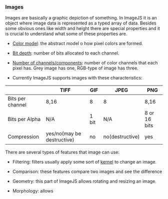 ### Images

Images are basically a graphic depiction of something. In ImageJS it is an object where image data is represented as a typed array of data.
Besides some obvious ones like width and height there are special properties and it is crucial to understand what some of these properties are.

- [Color model](../Glossary.md#color-model 'internal link on glossary'): the abstract model o how pixel colors are formed.

- [Bit depth](../Glossary.md#bit-depth 'internal link on glossary'): number of bits allocated to each channel.

- [Number of channels/components](../Glossary.md#channel 'internal link on glossary'): number of color channels that each pixel has. Grey image has one, RGB-type of image has three.

- Currently ImageJS supports images with these characteristics:

|                  | TIFF                       | GIF   | JPEG            | PNG          |
| ---------------- | -------------------------- | ----- | --------------- | ------------ |
| Bits per channel | 8,16                       | 8     | 8               | 8,16         |
| Bits per Alpha   | N/A                        | 1 bit | N/A             | 8 or 16 bits |
| Compression      | yes/no(may be destructive) | no    | no(destructive) | yes          |

There are several types of features that image can use:

- Filtering: filters usually apply some sort of [kernel](../Glossary.md#kernel 'internal link on kernel') to change an image.

- Comparison: these features compare two images and see the difference

- Geometry: this part of ImageJS allows rotating and resizing an image.

- Morphology: allows

